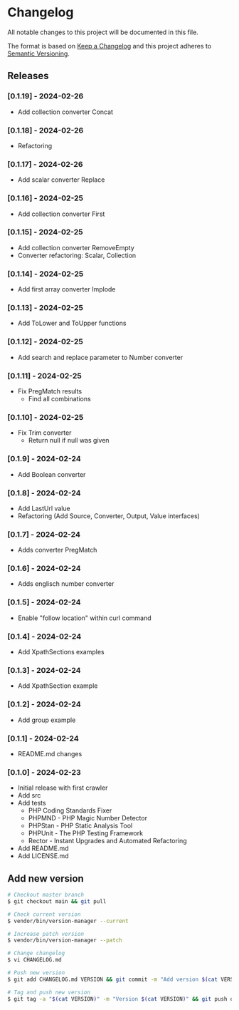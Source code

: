 # Changelog

All notable changes to this project will be documented in this file.

The format is based on [Keep a Changelog](http://keepachangelog.com/en/1.0.0/)
and this project adheres to [Semantic Versioning](http://semver.org/spec/v2.0.0.html).

## Releases

### [0.1.19] - 2024-02-26

* Add collection converter Concat

### [0.1.18] - 2024-02-26

* Refactoring

### [0.1.17] - 2024-02-26

* Add scalar converter Replace

### [0.1.16] - 2024-02-25

* Add collection converter First

### [0.1.15] - 2024-02-25

* Add collection converter RemoveEmpty
* Converter refactoring: Scalar, Collection

### [0.1.14] - 2024-02-25

* Add first array converter Implode

### [0.1.13] - 2024-02-25

* Add ToLower and ToUpper functions

### [0.1.12] - 2024-02-25

* Add search and replace parameter to Number converter

### [0.1.11] - 2024-02-25

* Fix PregMatch results
  * Find all combinations

### [0.1.10] - 2024-02-25

* Fix Trim converter
  * Return null if null was given

### [0.1.9] - 2024-02-24

* Add Boolean converter

### [0.1.8] - 2024-02-24

* Add LastUrl value
* Refactoring (Add Source, Converter, Output, Value interfaces)

### [0.1.7] - 2024-02-24

* Adds converter PregMatch

### [0.1.6] - 2024-02-24

* Adds englisch number converter

### [0.1.5] - 2024-02-24

* Enable "follow location" within curl command

### [0.1.4] - 2024-02-24

* Add XpathSections examples

### [0.1.3] - 2024-02-24

* Add XpathSection example

### [0.1.2] - 2024-02-24

* Add group example

### [0.1.1] - 2024-02-24

* README.md changes

### [0.1.0] - 2024-02-23

* Initial release with first crawler
* Add src
* Add tests
  * PHP Coding Standards Fixer
  * PHPMND - PHP Magic Number Detector
  * PHPStan - PHP Static Analysis Tool
  * PHPUnit - The PHP Testing Framework
  * Rector - Instant Upgrades and Automated Refactoring
* Add README.md
* Add LICENSE.md

## Add new version

```bash
# Checkout master branch
$ git checkout main && git pull

# Check current version
$ vendor/bin/version-manager --current

# Increase patch version
$ vendor/bin/version-manager --patch

# Change changelog
$ vi CHANGELOG.md

# Push new version
$ git add CHANGELOG.md VERSION && git commit -m "Add version $(cat VERSION)" && git push

# Tag and push new version
$ git tag -a "$(cat VERSION)" -m "Version $(cat VERSION)" && git push origin "$(cat VERSION)"
```
